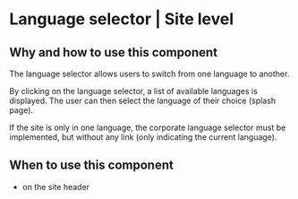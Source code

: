 # Language selector | Site level

## Why and how to use this component

The language selector allows users to switch from one language to another.

By clicking on the language selector, a list of available languages is displayed. The user can then select the language of their choice (splash page).

If the site is only in one language, the corporate language selector must be implemented, but without any link (only indicating the current language).

## When to use this component

- on the site header
